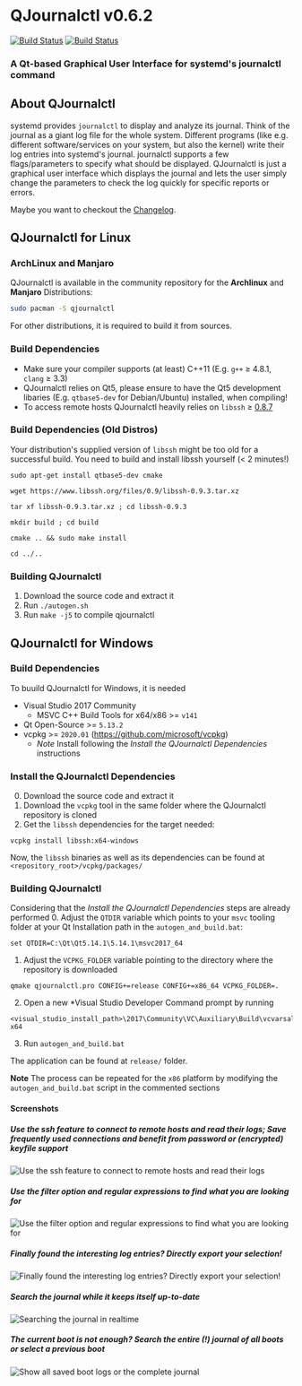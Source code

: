 # QJournalctl v0.6.2 

[![Build Status](https://travis-ci.org/pentix/qjournalctl.svg?branch=master)](https://travis-ci.org/pentix/qjournalctl)
[![Build Status](https://ci.appveyor.com/api/projects/status/32r7s2skrgm9ubva?svg=true)](https://ci.appveyor.com/api/projects/status/32r7s2skrgm9ubva?svg=true)


### A Qt-based Graphical User Interface for systemd's journalctl command 


## About QJournalctl 
systemd provides `journalctl` to display and analyze its journal. Think of
the journal as a giant log file for the whole system. Different programs
(like e.g. different software/services on your system, but also the kernel) write their log entries into systemd's
journal. journalctl supports a few flags/parameters to specify what should
be displayed. QJournalctl is just a graphical user interface which displays
the journal and lets the user simply change the parameters to check the log
quickly for specific reports or errors.

Maybe you want to checkout the [Changelog](https://github.com/pentix/qjournalctl/blob/master/CHANGELOG.md).


## QJournalctl for Linux

### ArchLinux and Manjaro
QJournalctl is available in the community repository for the **Archlinux** and **Manjaro** Distributions:

```bash
sudo pacman -S qjournalctl
```
For other distributions, it is required to build it from sources.

### Build Dependencies
* Make sure your compiler supports (at least) C++11 (E.g. `g++` ≥ 4.8.1, `clang` ≥ 3.3)
* QJournalctl relies on Qt5, please ensure to have the Qt5 development libaries (E.g. `qtbase5-dev` for Debian/Ubuntu) installed, when compiling!
* To access remote hosts QJournalctl heavily relies on `libssh` ≥ [0.8.7](https://www.libssh.org/files/0.8/)

### Build Dependencies (Old Distros) 
Your distribution's supplied version of `libssh` might be too old for a successful build. You need
to build and install libssh yourself (< 2 minutes!)

`sudo apt-get install qtbase5-dev cmake`

`wget https://www.libssh.org/files/0.9/libssh-0.9.3.tar.xz`

`tar xf libssh-0.9.3.tar.xz ; cd libssh-0.9.3`

`mkdir build ; cd build`

`cmake .. && sudo make install`

`cd ../..`


### Building QJournalctl
1. Download the source code and extract it
2. Run `./autogen.sh`
3. Run `make -j5` to compile qjournalctl


## QJournalctl for Windows

### Build Dependencies

To buuild QJournalctl for Windows, it is needed
- Visual Studio 2017 Community 
   - MSVC C++ Build Tools for x64/x86 >= `v141`
- Qt Open-Source >= `5.13.2`
- vcpkg >= `2020.01` (https://github.com/microsoft/vcpkg)
   - *Note* Install following the *Install the QJournalctl Dependencies* instructions

### Install the QJournalctl Dependencies
0. Download the source code and extract it
1. Download the `vcpkg` tool in the same folder where the QJournalctl repository is cloned
2. Get the `libssh` dependencies for the target needed:
```
vcpkg install libssh:x64-windows
```

Now, the `libssh` binaries as well as its dependencies can be found at `<repository_root>/vcpkg/packages/`

### Building QJournalctl
Considering that the *Install the QJournalctl Dependencies* steps are already performed
0. Adjust the `QTDIR` variable which points to your `msvc` tooling folder at your Qt Installation path in the `autogen_and_build.bat`:
```
set QTDIR=C:\Qt\Qt5.14.1\5.14.1\msvc2017_64
```
1. Adjust the `VCPKG_FOLDER` variable pointing to the directory where the repository is downloaded
```
qmake qjournalctl.pro CONFIG+=release CONFIG+=x86_64 VCPKG_FOLDER=.
```

2. Open a new *Visual Studio Developer Command prompt by running 
```
<visual_studio_install_path>\2017\Community\VC\Auxiliary\Build\vcvarsall.bat x64
```
3. Run `autogen_and_build.bat`

The application can be found at `release/` folder.

**Note** The process can be repeated for the `x86` platform by modifying the `autogen_and_build.bat` script in the commented sections


#### Screenshots
##### Use the ssh feature to connect to remote hosts and read their logs; Save frequently used connections and benefit from password or (encrypted) keyfile support
![Use the ssh feature to connect to remote hosts and read their logs](https://user-images.githubusercontent.com/3193006/69094424-9d3e7900-0a50-11ea-94e3-5165b25d93cb.png)

##### Use the filter option and regular expressions to find what you are looking for
![Use the filter option and regular expressions to find what you are looking for](https://user-images.githubusercontent.com/3193006/36170961-3fbc1ed0-1101-11e8-9123-ceda9a1b6c8c.gif)

##### Finally found the interesting log entries? Directly export your selection!
![Finally found the interesting log entries? Directly export your selection!](https://user-images.githubusercontent.com/3193006/36171008-5f55351a-1101-11e8-8885-f17723944868.gif)

##### Search the journal while it keeps itself up-to-date
![Searching the journal in realtime](https://image.prntscr.com/image/lWwWdJV2Qk_nLOKxVl54xg.png "Searching the journal")

##### The current boot is not enough? Search the entire (!) journal of all boots or select a previous boot
![Show all saved boot logs or the complete journal](http://image.prntscr.com/image/3d7ba5b4d684489db4184b5cd97743c9.png "Show all saved boot logs or the complete journal")


